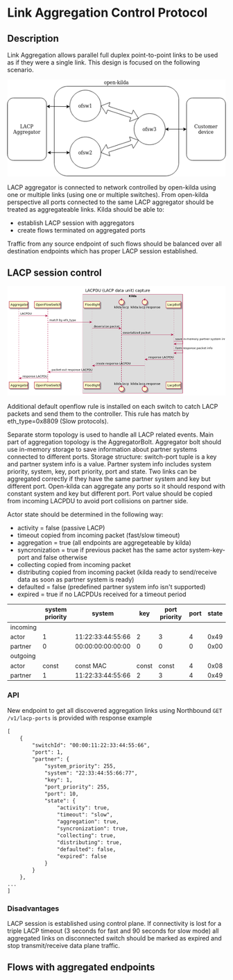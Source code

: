 # Link Aggregation Control Protocol

## Description

Link Aggregation allows parallel full duplex point-to-point links to be used as if they were a single link. This design is focused on the following scenario.

![LACP usage scenario](lacp-usage-scenario.png "LACP usage scenario")  

LACP aggregator is connected to network controlled by open-kilda using one or multiple links (using one or multiple switches). From open-kilda perspective all ports connected to the same LACP aggregator should be treated as aggregateable links. Kilda should be able to:
 * establish LACP session with aggregators
 * create flows terminated on aggregated ports
 
 Traffic from any source endpoint of such flows should be balanced over all destination endpoints which has proper LACP session established.

## LACP session control

![LACPDU capture](lacpdu-capture.png "LACPDU capture")

Additional default openflow rule is installed on each switch to catch LACP packets and send them to the controller. This rule has match by eth_type=0x8809 (Slow protocols).

Separate storm topology is used to handle all LACP related events. Main part of aggregation topology is the AggregatorBolt. Aggregator bolt should use in-memory storage to save information about partner systems connected to different ports. Storage structure: switch-port tuple is a key and partner system info is a value. Partner system info includes system priority, system, key, port priority, port and state. Two links can be aggregated correctly if they have the same partner system and key but different port. Open-kilda can aggregate any ports so it should respond with constant system and key but different port. Port value should be copied from incoming LACPDU to avoid port collisions on partner side. 

Actor state should be determined in the following way:
* activity = false (passive LACP)
* timeout copied from incoming packet (fast/slow timeout)
* aggregation = true (all endpoints are aggregeteable by kilda)
* syncronization = true if previous packet has the same actor system-key-port and false otherwise
* collecting copied from incoming packet
* distributing copied from incoming packet (kilda ready to send/receive data as soon as partner system is ready)
* defaulted = false (predefined partner system info isn't supported)
* expired = true if no LACPDUs received for a timeout period 

|          | system priority | system | key | port priority | port | state |
| -------- | --------------- | ------ | --- | ------------- | ---- | ----- |
| incoming ||
| actor    | 1 | 11:22:33:44:55:66  | 2 | 3 | 4 | 0x49 |
| partner  | 0 | 00:00:00:00:00:00  | 0 | 0 | 0 | 0x00 |
| outgoing ||
| actor    | const | const MAC  | const | const | 4 | 0x08 |
| partner  | 1 | 11:22:33:44:55:66  | 2 | 3 | 4 | 0x49 |

### API 

New endpoint to get all discovered aggregation links using Northbound `GET /v1/lacp-ports` is provided with response example

~~~
[ 
    {
        "switchId": "00:00:11:22:33:44:55:66",
        "port": 1,
        "partner": {
            "system_priority": 255,
            "system": "22:33:44:55:66:77",
            "key": 1,
            "port_priority": 255,
            "port": 10,
            "state": {
                "activity": true,
                "timeout": "slow",
                "aggregation": true,
                "syncronization": true,
                "collecting": true,
                "distributing": true,
                "defaulted": false,
                "expired": false
            }
        }
    },
...
]
~~~

### Disadvantages

LACP session is established using control plane. If connectivity is lost for a triple LACP timeout (3 seconds for fast and 90 seconds for slow mode) all aggregated links on disconnected switch should be marked as expired and stop transmit/receive data plane traffic.

## Flows with aggregated endpoints